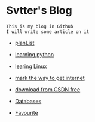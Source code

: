 Svtter's Blog
======

    This is my blog in Github
    I will write some article on it

- [planList](planList/)

- [learning python](Python/)

- [learing Linux](Linux/)

- [mark the way to get internet](http://blog.segmentfault.com/wapeyang/1190000000489420)

- [download from CSDN free](http://www.juming.com/csdn/)

- [Databases](Databases/)

- [Favourite](favourite.md)
